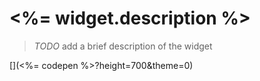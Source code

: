 # <%= widget.description %>

> *TODO* add a brief description of the widget

[](<%= codepen %>?height=700&theme=0)
